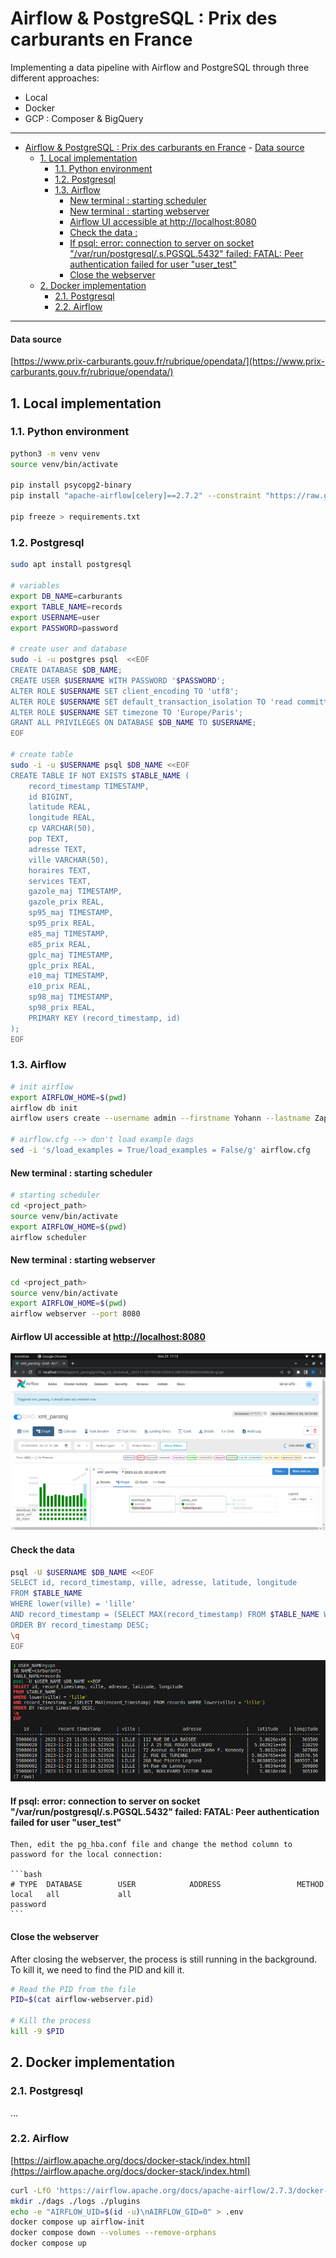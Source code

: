 # Airflow & PostgreSQL : Prix des carburants en France

Implementing a data pipeline with Airflow and PostgreSQL through three different approaches:
- Local
- Docker
- GCP : Composer & BigQuery

<hr>

- [Airflow \& PostgreSQL : Prix des carburants en France](#airflow--postgresql--prix-des-carburants-en-france)
      - [Data source](#data-source)
  - [1. Local implementation](#1-local-implementation)
    - [1.1. Python environment](#11-python-environment)
    - [1.2. Postgresql](#12-postgresql)
    - [1.3. Airflow](#13-airflow)
      - [New terminal : starting scheduler](#new-terminal--starting-scheduler)
      - [New terminal : starting webserver](#new-terminal--starting-webserver)
      - [Airflow UI accessible at http://localhost:8080](#airflow-ui-accessible-at-httplocalhost8080)
      - [Check the data :](#check-the-data-)
      - [If psql: error: connection to server on socket "/var/run/postgresql/.s.PGSQL.5432" failed: FATAL:  Peer authentication failed for user "user\_test"](#if-psql-error-connection-to-server-on-socket-varrunpostgresqlspgsql5432-failed-fatal--peer-authentication-failed-for-user-user_test)
      - [Close the webserver](#close-the-webserver)
  - [2. Docker implementation](#2-docker-implementation)
    - [2.1. Postgresql](#21-postgresql)
    - [2.2. Airflow](#22-airflow)


<hr>

#### Data source
[https://www.prix-carburants.gouv.fr/rubrique/opendata/](https://www.prix-carburants.gouv.fr/rubrique/opendata/)

## 1. Local implementation

### 1.1. Python environment

```bash
python3 -m venv venv
source venv/bin/activate

pip install psycopg2-binary
pip install "apache-airflow[celery]==2.7.2" --constraint "https://raw.githubusercontent.com/apache/airflow/constraints-2.7.2/constraints-3.10.txt"

pip freeze > requirements.txt
```

### 1.2. Postgresql 

```bash
sudo apt install postgresql

# variables
export DB_NAME=carburants
export TABLE_NAME=records
export USERNAME=user
export PASSWORD=password

# create user and database
sudo -i -u postgres psql  <<EOF
CREATE DATABASE $DB_NAME;
CREATE USER $USERNAME WITH PASSWORD '$PASSWORD';
ALTER ROLE $USERNAME SET client_encoding TO 'utf8';
ALTER ROLE $USERNAME SET default_transaction_isolation TO 'read committed';
ALTER ROLE $USERNAME SET timezone TO 'Europe/Paris';
GRANT ALL PRIVILEGES ON DATABASE $DB_NAME TO $USERNAME;
EOF

# create table
sudo -i -u $USERNAME psql $DB_NAME <<EOF
CREATE TABLE IF NOT EXISTS $TABLE_NAME (
    record_timestamp TIMESTAMP,
    id BIGINT,
    latitude REAL,
    longitude REAL,
    cp VARCHAR(50),
    pop TEXT,
    adresse TEXT,
    ville VARCHAR(50),
    horaires TEXT,
    services TEXT,
    gazole_maj TIMESTAMP,
    gazole_prix REAL,
    sp95_maj TIMESTAMP,
    sp95_prix REAL,
    e85_maj TIMESTAMP,
    e85_prix REAL,
    gplc_maj TIMESTAMP,
    gplc_prix REAL,
    e10_maj TIMESTAMP,
    e10_prix REAL,
    sp98_maj TIMESTAMP,
    sp98_prix REAL,
    PRIMARY KEY (record_timestamp, id)
);
EOF
```

### 1.3. Airflow

```bash
# init airflow
export AIRFLOW_HOME=$(pwd)
airflow db init
airflow users create --username admin --firstname Yohann --lastname Zapart --role Admin --email yohann@zapart.com

# airflow.cfg --> don't load example dags
sed -i 's/load_examples = True/load_examples = False/g' airflow.cfg
```
#### New terminal : starting scheduler

```bash
# starting scheduler
cd <project_path>
source venv/bin/activate
export AIRFLOW_HOME=$(pwd)
airflow scheduler
```

#### New terminal : starting webserver

```bash
cd <project_path>
source venv/bin/activate
export AIRFLOW_HOME=$(pwd)
airflow webserver --port 8080
```

#### Airflow UI accessible at [http://localhost:8080](http://localhost:8080)

![dag_screen](./img/dag_screen.png)

#### Check the data

```bash
psql -U $USERNAME $DB_NAME <<EOF
SELECT id, record_timestamp, ville, adresse, latitude, longitude 
FROM $TABLE_NAME 
WHERE lower(ville) = 'lille'
AND record_timestamp = (SELECT MAX(record_timestamp) FROM $TABLE_NAME WHERE lower(ville) = 'lille')
ORDER BY record_timestamp DESC;
\q
EOF
```

![check data screen](./img/check_screen.png)

#### If psql: error: connection to server on socket "/var/run/postgresql/.s.PGSQL.5432" failed: FATAL:  Peer authentication failed for user "user_test"

    Then, edit the pg_hba.conf file and change the method column to password for the local connection:

    ```bash
    # TYPE  DATABASE        USER            ADDRESS                 METHOD
    local   all             all                                     password
    ```


#### Close the webserver

After closing the webserver, the process is still running in the background. To kill it, we need to find the PID and kill it.

```bash
# Read the PID from the file
PID=$(cat airflow-webserver.pid)

# Kill the process
kill -9 $PID
```

## 2. Docker implementation

### 2.1. Postgresql

...

### 2.2. Airflow

[https://airflow.apache.org/docs/docker-stack/index.html](https://airflow.apache.org/docs/docker-stack/index.html)

```bash
curl -LfO 'https://airflow.apache.org/docs/apache-airflow/2.7.3/docker-compose.yaml'
mkdir ./dags ./logs ./plugins
echo -e "AIRFLOW_UID=$(id -u)\nAIRFLOW_GID=0" > .env
docker compose up airflow-init
docker compose down --volumes --remove-orphans
docker compose up
```

